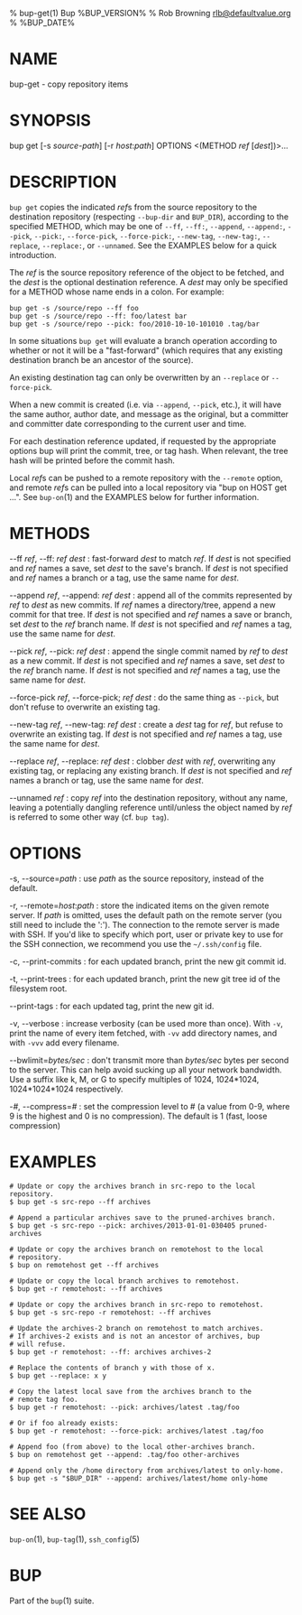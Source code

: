% bup-get(1) Bup %BUP_VERSION%
% Rob Browning <rlb@defaultvalue.org>
% %BUP_DATE%

# NAME

bup-get - copy repository items

# SYNOPSIS

bup get \[-s *source-path*\] \[-r *host*:*path*\]  OPTIONS \<(METHOD *ref* [*dest*])\>...

# DESCRIPTION

`bup get` copies the indicated *ref*s from the source repository to
the destination repository (respecting `--bup-dir` and `BUP_DIR`),
according to the specified METHOD, which may be one of `--ff`,
`--ff:`, `--append`, `--append:`, `--pick`, `--pick:`, `--force-pick`,
`--force-pick:`, `--new-tag`, `--new-tag:`, `--replace`, `--replace:`,
or `--unnamed`.  See the EXAMPLES below for a quick introduction.

The *ref* is the source repository reference of the object to be
fetched, and the *dest* is the optional destination reference.  A
*dest* may only be specified for a METHOD whose name ends in a colon.
For example:

    bup get -s /source/repo --ff foo
    bup get -s /source/repo --ff: foo/latest bar
    bup get -s /source/repo --pick: foo/2010-10-10-101010 .tag/bar

In some situations `bup get` will evaluate a branch operation
according to whether or not it will be a "fast-forward" (which
requires that any existing destination branch be an ancestor of the
source).

An existing destination tag can only be overwritten by an `--replace`
or `--force-pick`.

When a new commit is created (i.e. via `--append`, `--pick`, etc.), it
will have the same author, author date, and message as the original,
but a committer and committer date corresponding to the current user
and time.

For each destination reference updated, if requested by the
appropriate options bup will print the commit, tree, or tag hash.
When relevant, the tree hash will be printed before the commit hash.

Local *ref*s can be pushed to a remote repository with the `--remote`
option, and remote *ref*s can be pulled into a local repository via
"bup on HOST get ...".  See `bup-on`(1) and the EXAMPLES below for
further information.

# METHODS

--ff *ref*, --ff: *ref* *dest*
:   fast-forward *dest* to match *ref*.  If *dest* is not specified
    and *ref* names a save, set *dest* to the save's branch.  If
    *dest* is not specified and *ref* names a branch or a tag, use the
    same name for *dest*.

--append *ref*, --append: *ref* *dest*
:   append all of the commits represented by *ref* to *dest* as new
    commits.  If *ref* names a directory/tree, append a new commit for
    that tree.  If *dest* is not specified and *ref* names a save or
    branch, set *dest* to the *ref* branch name.  If *dest* is not
    specified and *ref* names a tag, use the same name for *dest*.

--pick *ref*, --pick: *ref* *dest*
:   append the single commit named by *ref* to *dest* as a new commit.
    If *dest* is not specified and *ref* names a save, set *dest* to
    the *ref* branch name.  If *dest* is not specified and *ref* names
    a tag, use the same name for *dest*.

--force-pick *ref*, --force-pick; *ref* *dest*
:   do the same thing as `--pick`, but don't refuse to overwrite an
    existing tag.

--new-tag *ref*, --new-tag: *ref* *dest*
:   create a *dest* tag for *ref*, but refuse to overwrite an existing
    tag.  If *dest* is not specified and *ref* names a tag, use the
    same name for *dest*.

--replace *ref*, --replace: *ref* *dest*
:   clobber *dest* with *ref*, overwriting any existing tag, or
    replacing any existing branch.  If *dest* is not specified and
    *ref* names a branch or tag, use the same name for *dest*.

--unnamed *ref*
:   copy *ref* into the destination repository, without any name,
    leaving a potentially dangling reference until/unless the object
    named by *ref* is referred to some other way (cf. `bup tag`).

# OPTIONS

-s, --source=*path*
:   use *path* as the source repository, instead of the default.

-r, --remote=*host*:*path*
:   store the indicated items on the given remote server.  If *path*
    is omitted, uses the default path on the remote server (you still
    need to include the ':').  The connection to the remote server is
    made with SSH.  If you'd like to specify which port, user or
    private key to use for the SSH connection, we recommend you use
    the `~/.ssh/config` file.

-c, --print-commits
:   for each updated branch, print the new git commit id.

-t, --print-trees
:   for each updated branch, print the new git tree id of the
    filesystem root.

--print-tags
:   for each updated tag, print the new git id.

-v, --verbose
:   increase verbosity (can be used more than once).  With
    `-v`, print the name of every item fetched, with `-vv` add
    directory names, and with `-vvv` add every filename.

--bwlimit=*bytes/sec*
:   don't transmit more than *bytes/sec* bytes per second to the
    server.  This can help avoid sucking up all your network
    bandwidth.  Use a suffix like k, M, or G to specify multiples of
    1024, 1024\*1024, 1024\*1024\*1024 respectively.

-*#*, --compress=*#*
:   set the compression level to # (a value from 0-9, where
    9 is the highest and 0 is no compression).  The default
    is 1 (fast, loose compression)

# EXAMPLES

    # Update or copy the archives branch in src-repo to the local repository.
    $ bup get -s src-repo --ff archives

    # Append a particular archives save to the pruned-archives branch.
    $ bup get -s src-repo --pick: archives/2013-01-01-030405 pruned-archives

    # Update or copy the archives branch on remotehost to the local
    # repository.
    $ bup on remotehost get --ff archives

    # Update or copy the local branch archives to remotehost.
    $ bup get -r remotehost: --ff archives

    # Update or copy the archives branch in src-repo to remotehost.
    $ bup get -s src-repo -r remotehost: --ff archives

    # Update the archives-2 branch on remotehost to match archives.
    # If archives-2 exists and is not an ancestor of archives, bup
    # will refuse.
    $ bup get -r remotehost: --ff: archives archives-2

    # Replace the contents of branch y with those of x.
    $ bup get --replace: x y

    # Copy the latest local save from the archives branch to the
    # remote tag foo.
    $ bup get -r remotehost: --pick: archives/latest .tag/foo

    # Or if foo already exists:
    $ bup get -r remotehost: --force-pick: archives/latest .tag/foo

    # Append foo (from above) to the local other-archives branch.
    $ bup on remotehost get --append: .tag/foo other-archives

    # Append only the /home directory from archives/latest to only-home.
    $ bup get -s "$BUP_DIR" --append: archives/latest/home only-home

# SEE ALSO

`bup-on`(1), `bup-tag`(1), `ssh_config`(5)

# BUP

Part of the `bup`(1) suite.

